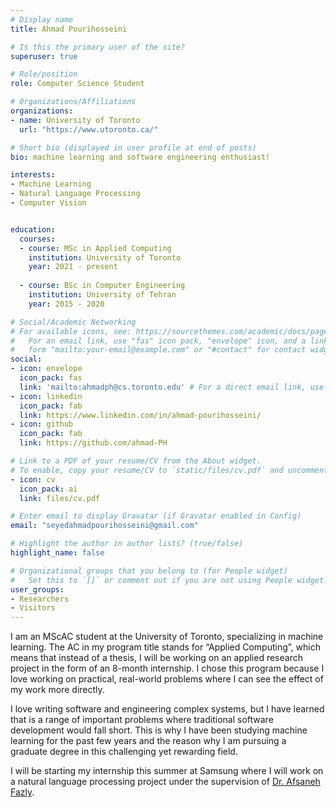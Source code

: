 ```yaml
---
# Display name
title: Ahmad Pourihosseini

# Is this the primary user of the site?
superuser: true

# Role/position
role: Computer Science Student

# Organizations/Affiliations
organizations:
- name: University of Toronto
  url: "https://www.utoronto.ca/"

# Short bio (displayed in user profile at end of posts)
bio: machine learning and software engineering enthusiast!

interests:
- Machine Learning
- Natural Language Processing
- Computer Vision


education:
  courses:
  - course: MSc in Applied Computing
    institution: University of Toronto
    year: 2021 - present
    
  - course: BSc in Computer Engineering
    institution: University of Tehran
    year: 2015 - 2020

# Social/Academic Networking
# For available icons, see: https://sourcethemes.com/academic/docs/page-builder/#icons
#   For an email link, use "fas" icon pack, "envelope" icon, and a link in the
#   form "mailto:your-email@example.com" or "#contact" for contact widget.
social:
- icon: envelope
  icon_pack: fas
  link: 'mailto:ahmadph@cs.toronto.edu' # For a direct email link, use "mailto:test@example.org".
- icon: linkedin
  icon_pack: fab
  link: https://www.linkedin.com/in/ahmad-pourihosseini/
- icon: github
  icon_pack: fab
  link: https://github.com/ahmad-PH

# Link to a PDF of your resume/CV from the About widget.
# To enable, copy your resume/CV to `static/files/cv.pdf` and uncomment the lines below.
- icon: cv
  icon_pack: ai
  link: files/cv.pdf

# Enter email to display Gravatar (if Gravatar enabled in Config)
email: "seyedahmadpourihosseini@gmail.com"

# Highlight the author in author lists? (true/false)
highlight_name: false

# Organizational groups that you belong to (for People widget)
#   Set this to `[]` or comment out if you are not using People widget.
user_groups:
- Researchers
- Visitors
---
```


I am an MScAC student at the University of Toronto, specializing in machine learning. The AC in my program title stands for “Applied Computing”, which means that instead of a thesis, I will be working on an applied research project in the form of an 8-month internship. I chose this program because I love working on practical, real-world problems where I can see the effect of my work more directly.

I love writing software and engineering complex systems, but I have learned that is a range of important problems where traditional software development would fall short. This is why I have been studying machine learning for the past few years and the reason why I am pursuing a graduate degree in this challenging yet rewarding field.

I will be starting my internship this summer at Samsung where I will work on a natural language processing project under the supervision of [Dr. Afsaneh Fazly](https://www.linkedin.com/in/afsaneh-fazly-98538b4/?originalSubdomain=ca).
